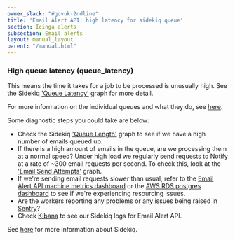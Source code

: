 ```yaml
---
owner_slack: "#govuk-2ndline"
title: 'Email Alert API: high latency for sidekiq queue'
section: Icinga alerts
subsection: Email alerts
layout: manual_layout
parent: "/manual.html"
---
```


### High queue latency (queue_latency)

This means the time it takes for a job to be processed is unusually high. See
the Sidekiq ['Queue Latency'][Sidekiq dash] graph for more detail.

For more information on the individual queues and what they do, see
[here][email queues].

Some diagnostic steps you could take are below:

* Check the Sidekiq ['Queue Length'][Sidekiq dash] graph to see if we have a
  high number of emails queued up.
* If there is a high amount of emails in the queue, are we processing them at a
  normal speed? Under high load we regularly send requests to Notify at a rate
  of ~300 email requests per second. To check this, look at the ['Email Send
  Attempts'][technical dash] graph.
* If we're sending email requests slower than usual, refer to the [Email Alert
  API machine metrics dashboard][machine metrics] or the [AWS RDS postgres
  dashboard][postgres dash] to see if we're experiencing resourcing issues.
* Are the workers reporting any problems or any issues being raised in
  [Sentry]?
* Check [Kibana] to see our Sidekiq logs for Email Alert API.

See [here][Sidekiq] for more information about Sidekiq.

[Sidekiq]: https://docs.publishing.service.gov.uk/manual/sidekiq.html
[Sentry]: https://sentry.io/organizations/govuk/issues/?project=202220&statsPeriod=12h
[Sidekiq dash]: https://grafana.blue.production.govuk.digital/dashboard/file/sidekiq.json?refresh=1m&orgId=1&var-Application=email-alert-api&var-Queues=All&from=now-3h&to=now
[technical dash]: https://grafana.blue.production.govuk.digital/dashboard/file/email_alert_api_technical.json
[Kibana]: https://kibana.logit.io/s/2dd89c13-a0ed-4743-9440-825e2e52329e/app/kibana#/discover?_g=(refreshInterval:(display:Off,pause:!f,value:0),time:(from:now-1h,mode:quick,to:now))&_a=(columns:!('@message',host),index:'*-*',interval:auto,query:(query_string:(query:'@type:%20sidekiq%20AND%20application:%20email-alert-api')),sort:!('@timestamp',desc))
[email queues]: https://github.com/alphagov/email-alert-api/blob/master/config/sidekiq.yml
[machine metrics]: https://grafana.blue.production.govuk.digital/dashboard/file/machine.json?refresh=1m&orgId=1&var-hostname=email_alert_api*&var-cpmetrics=cpu-system&var-cpmetrics=cpu-user&var-filesystem=All&var-disk=All&var-tcpconnslocal=All&var-tcpconnsremote=All
[postgres dash]: https://grafana.production.govuk.digital/dashboard/file/aws-rds.json?orgId=1&var-region=eu-west-1&var-dbinstanceidentifier=blue-postgresql-primary&from=now-3h&to=now
